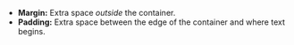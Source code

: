 * **Margin:** Extra space _outside_ the container.
* **Padding:** Extra space between the edge of the container and where text begins.
